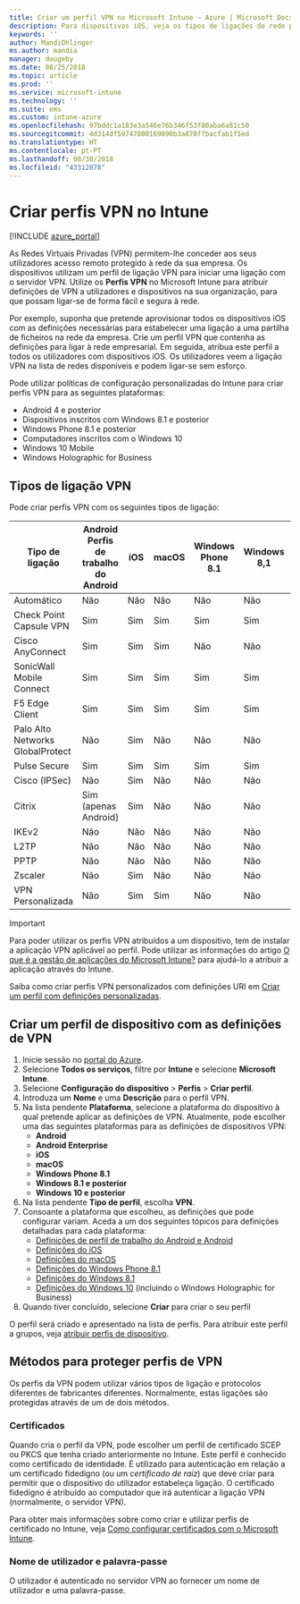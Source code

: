 ```yaml
---
title: Criar um perfil VPN no Microsoft Intune – Azure | Microsoft Docs
description: Para dispositivos iOS, veja os tipos de ligações de rede privada virtual (VPN), crie um perfil de dispositivo VPN no portal do Azure e veja as suas opções para proteger o perfil VPN com certificados ou o nome de utilizador e palavra-passe no Microsoft Intune.
keywords: ''
author: MandiOhlinger
ms.author: mandia
manager: dougeby
ms.date: 08/25/2018
ms.topic: article
ms.prod: ''
ms.service: microsoft-intune
ms.technology: ''
ms.suite: ems
ms.custom: intune-azure
ms.openlocfilehash: 97bddc1a183e3a546e76b346f53f80aba6a81c50
ms.sourcegitcommit: 4d314df59747800169090b3a870ffbacfab1f5ed
ms.translationtype: HT
ms.contentlocale: pt-PT
ms.lasthandoff: 08/30/2018
ms.locfileid: "43312878"
---
```

# <a name="create-vpn-profiles-in-intune"></a>Criar perfis VPN no Intune

[!INCLUDE [azure_portal](./includes/azure_portal.md)]

As Redes Virtuais Privadas (VPN) permitem-lhe conceder aos seus utilizadores acesso remoto protegido à rede da sua empresa. Os dispositivos utilizam um perfil de ligação VPN para iniciar uma ligação com o servidor VPN. Utilize os **Perfis VPN** no Microsoft Intune para atribuir definições de VPN a utilizadores e dispositivos na sua organização, para que possam ligar-se de forma fácil e segura à rede.

Por exemplo, suponha que pretende aprovisionar todos os dispositivos iOS com as definições necessárias para estabelecer uma ligação a uma partilha de ficheiros na rede da empresa. Crie um perfil VPN que contenha as definições para ligar à rede empresarial. Em seguida, atribua este perfil a todos os utilizadores com dispositivos iOS. Os utilizadores veem a ligação VPN na lista de redes disponíveis e podem ligar-se sem esforço.

Pode utilizar políticas de configuração personalizadas do Intune para criar perfis VPN para as seguintes plataformas:

* Android 4 e posterior
* Dispositivos inscritos com Windows 8.1 e posterior
* Windows Phone 8.1 e posterior
* Computadores inscritos com o Windows 10
* Windows 10 Mobile
* Windows Holographic for Business

## <a name="vpn-connection-types"></a>Tipos de ligação VPN

Pode criar perfis VPN com os seguintes tipos de ligação:

|Tipo de ligação|Android<br>Perfis de trabalho do Android|iOS|macOS|Windows Phone 8.1|Windows 8,1|Windows 10|
|-|-|-|-|-|-|-|
|Automático|Não|Não|Não|Não|Não|Sim|
|Check Point Capsule VPN|Sim|Sim|Sim|Sim|Sim|Sim|
|Cisco AnyConnect|Sim|Sim|Sim|Não|Não|Não|
|SonicWall Mobile Connect|Sim|Sim|Sim|Sim|Sim|Sim|
|F5 Edge Client|Sim|Sim|Sim|Sim|Sim|Sim|
|Palo Alto Networks GlobalProtect|Não|Sim|Não|Não|Não|Sim|
|Pulse Secure|Sim|Sim|Sim|Sim|Sim|Sim|
|Cisco (IPSec)|Não|Sim|Não|Não|Não|Não|
|Citrix|Sim (apenas Android)|Sim|Não|Não|Não|Sim|
|IKEv2|Não|Não|Não|Não|Não|Sim|
|L2TP|Não|Não|Não|Não|Não|Sim|
|PPTP|Não|Não|Não|Não|Não|Sim|
|Zscaler|Não|Sim|Não|Não|Não|Não|
|VPN Personalizada|Não|Sim|Sim|Não|Não|Não|

> [!IMPORTANT]
> Para poder utilizar os perfis VPN atribuídos a um dispositivo, tem de instalar a aplicação VPN aplicável ao perfil. Pode utilizar as informações do artigo [O que é a gestão de aplicações do Microsoft Intune?](app-management.md) para ajudá-lo a atribuir a aplicação através do Intune.  

Saiba como criar perfis VPN personalizados com definições URI em [Criar um perfil com definições personalizadas](custom-settings-configure.md).

## <a name="create-a-device-profile-containing-vpn-settings"></a>Criar um perfil de dispositivo com as definições de VPN

1. Inicie sessão no [portal do Azure](https://portal.azure.com).
2. Selecione **Todos os serviços**, filtre por **Intune** e selecione **Microsoft Intune**.
3. Selecione **Configuração do dispositivo** > **Perfis** > **Criar perfil**.
4. Introduza um **Nome** e uma **Descrição** para o perfil VPN.
5. Na lista pendente **Plataforma**, selecione a plataforma do dispositivo à qual pretende aplicar as definições de VPN. Atualmente, pode escolher uma das seguintes plataformas para as definições de dispositivos VPN:
   - **Android**
   - **Android Enterprise**
   - **iOS**
   - **macOS**
   - **Windows Phone 8.1**
   - **Windows 8.1 e posterior**
   - **Windows 10 e posterior**
6. Na lista pendente **Tipo de perfil**, escolha **VPN**.
7. Consoante a plataforma que escolheu, as definições que pode configurar variam. Aceda a um dos seguintes tópicos para definições detalhadas para cada plataforma:
   - [Definições de perfil de trabalho do Android e Android](vpn-settings-android.md)
   - [Definições do iOS](vpn-settings-ios.md)
   - [Definições do macOS](vpn-settings-macos.md)
   - [Definições do Windows Phone 8.1](vpn-settings-windows-phone-8-1.md)
   - [Definições do Windows 8.1](vpn-settings-windows-8-1.md)
   - [Definições do Windows 10](vpn-settings-windows-10.md) (incluindo o Windows Holographic for Business)
8. Quando tiver concluído, selecione **Criar** para criar o seu perfil

O perfil será criado e apresentado na lista de perfis. Para atribuir este perfil a grupos, veja [atribuir perfis de dispositivo](device-profile-assign.md).

## <a name="methods-of-securing-vpn-profiles"></a>Métodos para proteger perfis de VPN

Os perfis da VPN podem utilizar vários tipos de ligação e protocolos diferentes de fabricantes diferentes. Normalmente, estas ligações são protegidas através de um de dois métodos.

### <a name="certificates"></a>Certificados

Quando cria o perfil da VPN, pode escolher um perfil de certificado SCEP ou PKCS que tenha criado anteriormente no Intune. Este perfil é conhecido como certificado de identidade. É utilizado para autenticação em relação a um certificado fidedigno (ou um *certificado de raiz*) que deve criar para permitir que o dispositivo do utilizador estabeleça ligação. O certificado fidedigno é atribuído ao computador que irá autenticar a ligação VPN (normalmente, o servidor VPN).

Para obter mais informações sobre como criar e utilizar perfis de certificado no Intune, veja [Como configurar certificados com o Microsoft Intune](certificates-configure.md).

### <a name="user-name-and-password"></a>Nome de utilizador e palavra-passe

O utilizador é autenticado no servidor VPN ao fornecer um nome de utilizador e uma palavra-passe.
